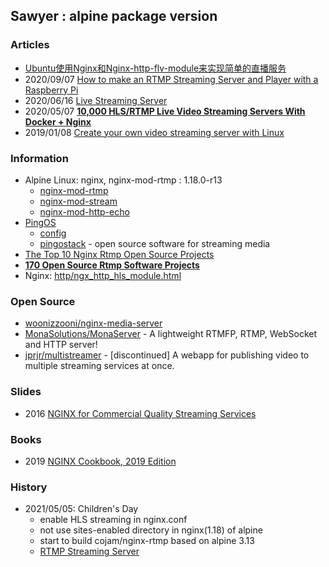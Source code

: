 ## Sawyer : alpine package version


### Articles
- [Ubuntu使用Nginx和Nginx-http-flv-module来实现简单的直播服务](https://zhuanlan.zhihu.com/p/337903070)
- 2020/09/07 [How to make an RTMP Streaming Server and Player with a Raspberry Pi](https://aaronparecki.com/2020/09/07/7/raspberry-pi-streaming-server)
- 2020/06/16 [Live Streaming Server](https://dev.to/rgfindl/live-streaming-server-395j)
- 2020/05/07 [**10,000 HLS/RTMP Live Video Streaming Servers With Docker + Nginx**](https://devilslane.com/10000-hls-rtmp-live-video-streaming-servers-with-docker-nginx/)
- 2019/01/08 [Create your own video streaming server with Linux](https://opensource.com/article/19/1/basic-live-video-streaming-server)


### Information
- Alpine Linux: nginx, nginx-mod-rtmp : 1.18.0-r13
    - [nginx-mod-rtmp](https://pkgs.alpinelinux.org/packages?name=nginx-mod-rtmp&branch=v3.13)
    - [nginx-mod-stream](https://pkgs.alpinelinux.org/packages?name=nginx-mod-stream&branch=v3.13)
    - [nginx-mod-http-echo](https://pkgs.alpinelinux.org/packages?name=nginx-mod-http-echo&branch=v3.13)
- [PingOS](https://pingos.io/)
    - [config](https://pingos.io/docs/en/config-common)
    - [pingostack](https://github.com/pingostack) - open source software for streaming media
- [The Top 10 Nginx Rtmp Open Source Projects](https://awesomeopensource.com/projects/nginx-rtmp)
- [**170 Open Source Rtmp Software Projects**](https://opensourcelibs.com/libs/rtmp)
- Nginx: [http/ngx_http_hls_module.html](http://nginx.org/en/docs/http/ngx_http_hls_module.html)


### Open Source
- [woonizzooni/nginx-media-server](https://github.com/woonizzooni/nginx-media-server)
- [MonaSolutions/MonaServer](https://github.com/MonaSolutions/MonaServer) - A lightweight RTMFP, RTMP, WebSocket and HTTP server!
- [jprjr/multistreamer](https://github.com/jprjr/multistreamer) - [discontinued] A webapp for publishing video to multiple streaming services at once.


### Slides
- 2016 [NGINX for Commercial Quality Streaming Services](https://www.nginx.com/wp-content/uploads/2018/12/NGINX-Conf-2018-slides_Choi-streaming.pdf)

### Books
- 2019 [NGINX Cookbook, 2019 Edition](https://www.nginx.com/resources/library/nginx-cookbook-2019-edition/)


### History
- 2021/05/05: Children's Day
    - enable HLS streaming in nginx.conf
    - not use sites-enabled directory in nginx(1.18) of alpine
    - start to build cojam/nginx-rtmp based on alpine 3.13
    - [RTMP Streaming Server](https://www.scaleway.com/en/docs/setup-rtmp-streaming-server/)



